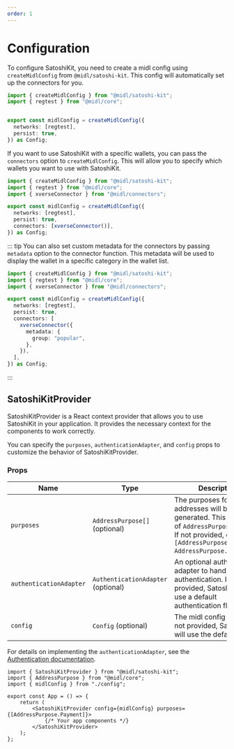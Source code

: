 ```yaml
---
order: 1
---
```


# Configuration

To configure SatoshiKit, you need to create a midl config using `createMidlConfig` from `@midl/satoshi-kit`. This config will automatically set up the connectors for you.


```ts
import { createMidlConfig } from "@midl/satoshi-kit";
import { regtest } from "@midl/core";


export const midlConfig = createMidlConfig({
  networks: [regtest],
  persist: true,
}) as Config;
```

If you want to use SatoshiKit with a specific wallets, you can pass the `connectors` option to `createMidlConfig`. This will allow you to specify which wallets you want to use with SatoshiKit.

```ts
import { createMidlConfig } from "@midl/satoshi-kit";
import { regtest } from "@midl/core";
import { xverseConnector } from "@midl/connectors";

export const midlConfig = createMidlConfig({
  networks: [regtest],
  persist: true,
  connectors: [xverseConnector()],
}) as Config;
```

::: tip
You can also set custom metadata for the connectors by passing `metadata` option to the connector function. This metadata will be used to display the wallet in a specific category in the wallet list.

```ts
import { createMidlConfig } from "@midl/satoshi-kit";
import { regtest } from "@midl/core";
import { xverseConnector } from "@midl/connectors";

export const midlConfig = createMidlConfig({
  networks: [regtest],
  persist: true,
  connectors: [
    xverseConnector({
      metadata: {
        group: "popular",
      },
    }),
  ],
}) as Config;
```
:::


## SatoshiKitProvider

SatoshiKitProvider is a React context provider that allows you to use SatoshiKit in your application. It provides the necessary context for the components to work correctly.

You can specify the `purposes`, `authenticationAdapter`, and `config` props to customize the behavior of SatoshiKitProvider.

### Props

| Name                    | Type                               | Description                                                                                                                                                                        |
| ----------------------- | ---------------------------------- | ---------------------------------------------------------------------------------------------------------------------------------------------------------------------------------- |
| `purposes`              | `AddressPurpose[]`  (optional)     | The purposes for which addresses will be generated. This is an array of `AddressPurpose` values. If not provided, defaults to `[AddressPurpose.Payment, AddressPurpose.Ordinals]`. |
| `authenticationAdapter` | `AuthenticationAdapter` (optional) | An optional authentication adapter to handle user authentication. If not provided, SatoshiKit will use a default authentication flow.                                              |
| `config`                | `Config` (optional)                | The midl config object. If not provided, SatoshiKit will use the default config.                                                                                                   |

For details on implementing the `authenticationAdapter`, see the [Authentication documentation](./authentication.md).


```tsx
import { SatoshiKitProvider } from "@midl/satoshi-kit";
import { AddressPurpose } from "@midl/core";
import { midlConfig } from "./config";

export const App = () => {
    return (
        <SatoshiKitProvider config={midlConfig} purposes={[AddressPurpose.Payment]}>
            {/* Your app components */}
        </SatoshiKitProvider>
    );
};
```